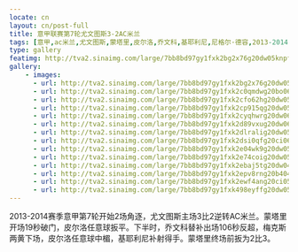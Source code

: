 ```yaml
---
locate: cn
layout: cn/post-full
title: 意甲联赛第7轮尤文图斯3-2AC米兰
tags: [意甲,ac米兰,尤文图斯,蒙塔里,皮尔洛,乔文科,基耶利尼,尼格尔·德容,2013-2014]
type: gallery
featimg: http://tva2.sinaimg.com/large/7bb8bd97gy1fxk2bg2x76g20dw05knpf.gif
gallery:
    - images:
      - url: http://tva2.sinaimg.com/large/7bb8bd97gy1fxk2bg2x76g20dw05knpf.gif
      - url: http://tva2.sinaimg.com/large/7bb8bd97gy1fxk2c0qmdwg20bo06fe83.gif
      - url: http://tva2.sinaimg.com/large/7bb8bd97gy1fxk2cfo62hg20dw05kb2a.gif
      - url: http://tva2.sinaimg.com/large/7bb8bd97gy1fxk2cp915qg20dw05k4qr.gif
      - url: http://tva2.sinaimg.com/large/7bb8bd97gy1fxk2cyqhwrg20dw066u0y.gif
      - url: http://tva2.sinaimg.com/large/7bb8bd97gy1fxk2d89vxug20dw06kb2b.gif
      - url: http://tva2.sinaimg.com/large/7bb8bd97gy1fxk2dlralig20dw05kb2c.gif
      - url: http://tva2.sinaimg.com/large/7bb8bd97gy1fxk2dsi0qfg20ci06be83.gif
      - url: http://tva2.sinaimg.com/large/7bb8bd97gy1fxk2e04wk9g20dw05kkjn.gif
      - url: http://tva2.sinaimg.com/large/7bb8bd97gy1fxk2e74coig20dw05khdv.gif
      - url: http://tva2.sinaimg.com/large/7bb8bd97gy1fxk2ebaj5tg20dw0467wj.gif
      - url: http://tva2.sinaimg.com/large/7bb8bd97gy1fxk2epv8rng20b404gqv7.gif
      - url: http://tva2.sinaimg.com/large/7bb8bd97gy1fxk2ewf4ang20ci050kjn.gif
      - url: http://tva2.sinaimg.com/large/7bb8bd97gy1fxk498eyffg20dw05kkjn.gif
---
```


2013-2014赛季意甲第7轮开始2场角逐，尤文图斯主场3比2逆转AC米兰。蒙塔里开场19秒破门，皮尔洛任意球扳平。下半时，乔文科替补出场106秒反超，梅克斯两黄下场，皮尔洛任意球中楣，基耶利尼补射得手。蒙塔里终场前扳为2比3。